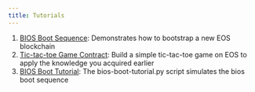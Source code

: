 ```yaml
---
title: Tutorials
---
```


1. [BIOS Boot Sequence](10_bios-boot-sequence.md): Demonstrates how to bootstrap a new EOS blockchain
2. [Tic-tac-toe Game Contract](20_tic-tac-toe-game-smart-contract-single-node.md): Build a simple tic-tac-toe game on EOS to apply the knowledge you acquired earlier
3. [BIOS Boot Tutorial](bios-boot-tutorial.md): The bios-boot-tutorial.py script simulates the bios boot sequence

